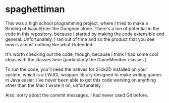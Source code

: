 # spaghettiman
This was a high school programming project, where I tried to make a Binding of Isaac/Enter the Gungeon clone.
There's a ton of potential in the code in this repository, because I started by making the code extensible and general.
Unfortunately, I ran out of time and so the product that you see now is almost nothing like what I intended.

It's worth checking out the code, though, because I think I had some cool ideas with the classes here (particularly the GameMember classes.)

To run the code, you'll need the natives for Slick2D installed on your system, which is a LWJGL wrapper library designed to
make writing games in Java easier. I've never been able to get this code working on anything other than the Mac I wrote it on,
unfortunately.

Also, sorry about the commit messages. I had never used Git before.
